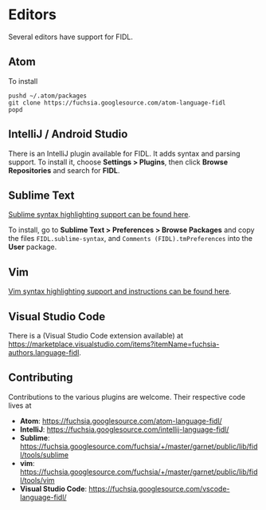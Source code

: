 # Editors

Several editors have support for FIDL.

## Atom

To install

    pushd ~/.atom/packages
    git clone https://fuchsia.googlesource.com/atom-language-fidl
    popd

## IntelliJ / Android Studio

There is an IntelliJ plugin available for FIDL.  It adds syntax and parsing
support.  To install it, choose **Settings > Plugins**, then click **Browse
Repositories** and search for **FIDL**.

## Sublime Text

[Sublime syntax highlighting support can be found here](https://fuchsia.googlesource.com/fuchsia/+/master/garnet/public/lib/fidl/tools/sublime).

To install, go to **Sublime Text > Preferences > Browse Packages** and copy the
files ``FIDL.sublime-syntax``, and ``Comments (FIDL).tmPreferences`` into the
**User** package.

## Vim

[Vim syntax highlighting support and instructions can be found here](https://fuchsia.googlesource.com/fuchsia/+/master/garnet/public/lib/fidl/tools/vim).

## Visual Studio Code

There is a (Visual Studio Code extension available) at
<https://marketplace.visualstudio.com/items?itemName=fuchsia-authors.language-fidl>.

## Contributing

Contributions to the various plugins are welcome. Their respective code lives at

* **Atom**: <https://fuchsia.googlesource.com/atom-language-fidl/>
* **IntelliJ**: <https://fuchsia.googlesource.com/intellij-language-fidl/>
* **Sublime**: <https://fuchsia.googlesource.com/fuchsia/+/master/garnet/public/lib/fidl/tools/sublime>
* **vim**: <https://fuchsia.googlesource.com/fuchsia/+/master/garnet/public/lib/fidl/tools/vim>
* **Visual Studio Code**: <https://fuchsia.googlesource.com/vscode-language-fidl/>

